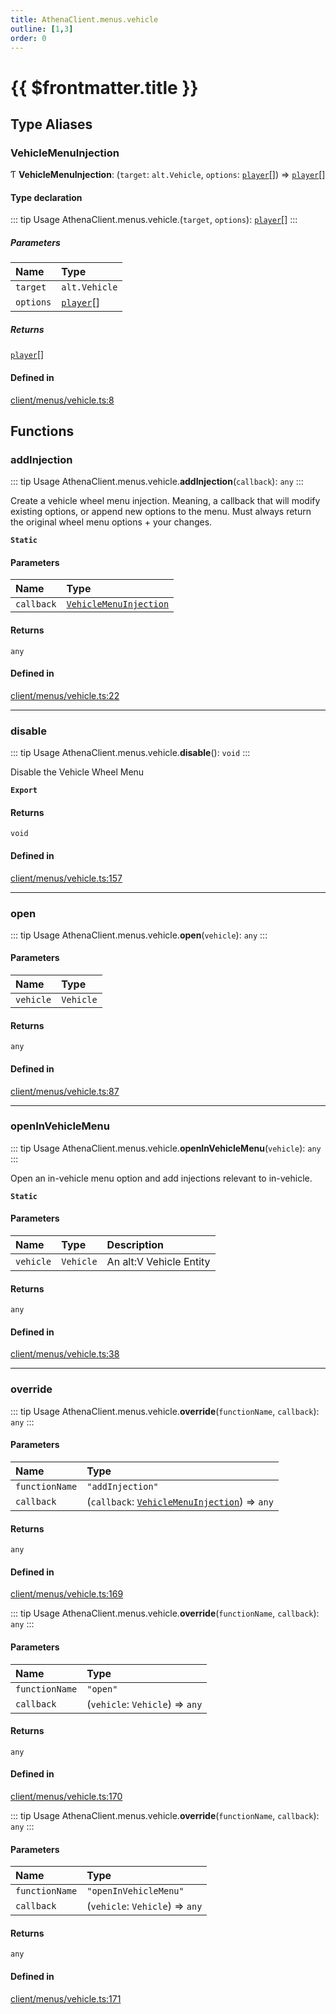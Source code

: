 ```yaml
---
title: AthenaClient.menus.vehicle
outline: [1,3]
order: 0
---
```


# {{ $frontmatter.title }}


## Type Aliases

### VehicleMenuInjection

Ƭ **VehicleMenuInjection**: (`target`: `alt.Vehicle`, `options`: [`player`](server_config.md#player)[]) => [`player`](server_config.md#player)[]

#### Type declaration

::: tip Usage
AthenaClient.menus.vehicle.(`target`, `options`): [`player`](server_config.md#player)[]
:::

##### Parameters

| Name | Type |
| :------ | :------ |
| `target` | `alt.Vehicle` |
| `options` | [`player`](server_config.md#player)[] |

##### Returns

[`player`](server_config.md#player)[]

#### Defined in

[client/menus/vehicle.ts:8](https://github.com/Stuyk/altv-athena/blob/ed495cc/src/core/client/menus/vehicle.ts#L8)

## Functions

### addInjection

::: tip Usage
AthenaClient.menus.vehicle.**addInjection**(`callback`): `any`
:::

Create a vehicle wheel menu injection.
Meaning, a callback that will modify existing options, or append new options to the menu.
Must always return the original wheel menu options + your changes.

**`Static`**

#### Parameters

| Name | Type |
| :------ | :------ |
| `callback` | [`VehicleMenuInjection`](client_menus_vehicle.md#VehicleMenuInjection) |

#### Returns

`any`

#### Defined in

[client/menus/vehicle.ts:22](https://github.com/Stuyk/altv-athena/blob/ed495cc/src/core/client/menus/vehicle.ts#L22)

___

### disable

::: tip Usage
AthenaClient.menus.vehicle.**disable**(): `void`
:::

Disable the Vehicle Wheel Menu

**`Export`**

#### Returns

`void`

#### Defined in

[client/menus/vehicle.ts:157](https://github.com/Stuyk/altv-athena/blob/ed495cc/src/core/client/menus/vehicle.ts#L157)

___

### open

::: tip Usage
AthenaClient.menus.vehicle.**open**(`vehicle`): `any`
:::

#### Parameters

| Name | Type |
| :------ | :------ |
| `vehicle` | `Vehicle` |

#### Returns

`any`

#### Defined in

[client/menus/vehicle.ts:87](https://github.com/Stuyk/altv-athena/blob/ed495cc/src/core/client/menus/vehicle.ts#L87)

___

### openInVehicleMenu

::: tip Usage
AthenaClient.menus.vehicle.**openInVehicleMenu**(`vehicle`): `any`
:::

Open an in-vehicle menu option and add injections relevant to in-vehicle.

**`Static`**

#### Parameters

| Name | Type | Description |
| :------ | :------ | :------ |
| `vehicle` | `Vehicle` | An alt:V Vehicle Entity |

#### Returns

`any`

#### Defined in

[client/menus/vehicle.ts:38](https://github.com/Stuyk/altv-athena/blob/ed495cc/src/core/client/menus/vehicle.ts#L38)

___

### override

::: tip Usage
AthenaClient.menus.vehicle.**override**(`functionName`, `callback`): `any`
:::

#### Parameters

| Name | Type |
| :------ | :------ |
| `functionName` | ``"addInjection"`` |
| `callback` | (`callback`: [`VehicleMenuInjection`](client_menus_vehicle.md#VehicleMenuInjection)) => `any` |

#### Returns

`any`

#### Defined in

[client/menus/vehicle.ts:169](https://github.com/Stuyk/altv-athena/blob/ed495cc/src/core/client/menus/vehicle.ts#L169)

::: tip Usage
AthenaClient.menus.vehicle.**override**(`functionName`, `callback`): `any`
:::

#### Parameters

| Name | Type |
| :------ | :------ |
| `functionName` | ``"open"`` |
| `callback` | (`vehicle`: `Vehicle`) => `any` |

#### Returns

`any`

#### Defined in

[client/menus/vehicle.ts:170](https://github.com/Stuyk/altv-athena/blob/ed495cc/src/core/client/menus/vehicle.ts#L170)

::: tip Usage
AthenaClient.menus.vehicle.**override**(`functionName`, `callback`): `any`
:::

#### Parameters

| Name | Type |
| :------ | :------ |
| `functionName` | ``"openInVehicleMenu"`` |
| `callback` | (`vehicle`: `Vehicle`) => `any` |

#### Returns

`any`

#### Defined in

[client/menus/vehicle.ts:171](https://github.com/Stuyk/altv-athena/blob/ed495cc/src/core/client/menus/vehicle.ts#L171)
